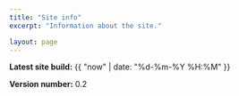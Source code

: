 ```yaml
---
title: "Site info"
excerpt: "Information about the site."

layout: page
---
```


**Latest site build:** 		{{ "now" | date: "%d-%m-%Y %H:%M" }}

**Version number:**			0.2